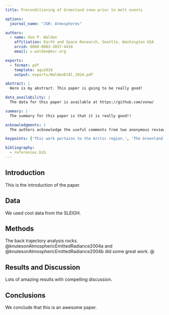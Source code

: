 ```yaml
---
title: Preconditioning of Greenland snow prior to melt events

options:
  journal_name: "JGR: Atmospheres"

authors:
  - name: Von P. Walden
    affiliation: Earth and Space Research, Seattle, Washington USA
    orcid: 0000-0003-3857-4416
    email: v.walden@esr.org

exports:
  - format: pdf
    template: agu2019
    output: exports/WaldenEtAl_2024.pdf

abstract: |
  Here is my abstract. This paper is going to be really good!

data_availability: |
  The data for this paper is available at https://github.com/vonw/

summary: |
  The summary for this paper is that it is really good!!

acknowledgments: | 
  The authors acknowledge the useful comments from two anonymous reviewers.

keypoints: ['This work pertains to the Arctic region.', 'The Greenland Ice Sheet (GrIS) is undergoing a complete transformation due to global warming.', "We SLEIGH'd it!!"]

bibliography:
  - references.bib
---
```


## Introduction

This is the introduction of the paper.

## Data

We used cool data from the SLEIGH.

## Methods

The back trajectory analysis rocks. @knutesonAtmosphericEmittedRadiance2004a and @knutesonAtmosphericEmittedRadiance2004b did some great work. @

## Results and Discussion

Lots of amazing results with compelling discussion.

## Conclusions

We conclude that this is an awesome paper.

